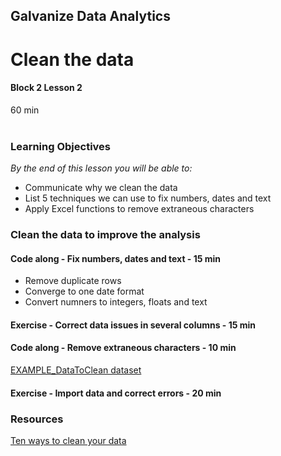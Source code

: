## Galvanize Data Analytics
# Clean the data
#### Block 2 Lesson 2

60 min
<br>
<br>
### Learning Objectives

*By the end of this lesson you will be able to:*
* Communicate why we clean the data
* List 5 techniques we can use to fix numbers, dates and text 
* Apply Excel functions to remove extraneous characters

### Clean the data to improve the analysis

#### Code along - Fix numbers, dates and text - **15 min**
* Remove duplicate rows
* Converge to one date format
* Convert numners to integers, floats and text

#### Exercise - Correct data issues in several columns - **15 min**

#### Code along - Remove extraneous characters - **10 min**
[EXAMPLE_DataToClean dataset](https://docs.google.com/spreadsheets/d/1CDWBeqpUTBd1TkmDz_M6UGRWdHgU7LOcoiGRTvIttKA/edit#gid=0)

#### Exercise - Import data and correct errors  - **20 min**



### Resources
[Ten ways to clean your data](https://support.office.com/en-us/article/top-ten-ways-to-clean-your-data-2844b620-677c-47a7-ac3e-c2e157d1db19)




